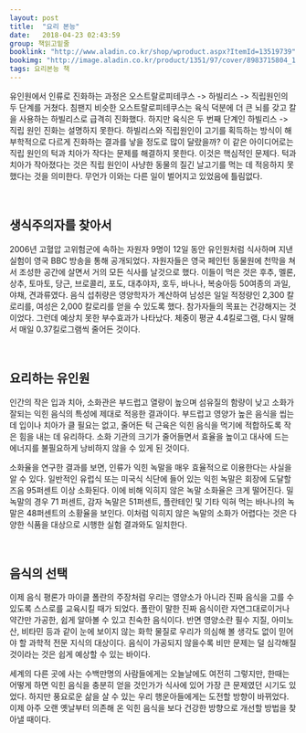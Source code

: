 ```yaml
---
layout: post
title:  "요리 본능"
date:   2018-04-23 02:43:59
group: 책읽고밑줄
booklink: "http://www.aladin.co.kr/shop/wproduct.aspx?ItemId=13519739"
bookimg: "http://image.aladin.co.kr/product/1351/97/cover/8983715804_1.jpg"
tags: 요리본능 책
---
```


유인원에서 인류로 진화하는 과정은 오스트랄로피테쿠스 -> 하빌리스 -> 직립원인의 두 단계를 거쳤다. 침팬지 비슷한 오스트랄로피테쿠스는 육식 덕분에 더 큰 뇌를 갖고 칼을 사용하는 하빌리스로 급격히 진화했다. 하지만 육식은 두 번째 단계인 하빌리스 -> 직립 원인 진화는 설명하지 못한다. 하빌리스와 직립원인이 고기를 획득하는 방식이 해부학적으로 다르게 진화하는 결과를 낳을 정도로 많이 달랐을까? 이 같은 아이디어로는 직립 원인의 턱과 치아가 작다는 문제를 해결하지 못한다. 이것은 핵심적인 문제다. 턱과 치아가 작아졌다는 것은 직립 원인이 사냥한 동물의 질긴 날고기를 먹는 데 적응하지 못했다는 것을 의미한다. 무언가 이와는 다른 일이 벌어지고 있었음에 틀림없다. 

<br/>

## 생식주의자를 찾아서

2006년 고혈압 고위험군에 속하는 자원자 9명이 12일 동안 유인원처럼 식사하며 지낸 실험이 영국 BBC 방송을 통해 공개되었다. 자원자들은 영국 페인턴 동물원에 천막을 쳐서 조성한 공간에 살면서 거의 모든 식사를 날것으로 했다. 이들이 먹은 것은 후추, 멜론, 상추, 토마토, 당근, 브로콜리, 포도, 대추야자, 호두,  바나나, 복숭아등 50여종의 과일, 야채, 견과류였다. 음식 섭취량은 영양학자가 계산하여 남성은 일일 적정량인 2,300 칼로리를, 여성은 2,000 칼로리를 얻을 수 있도록 했다. 참가자들의 목표는 건강해지는 것이었다. 그런데 예상치 못한 부수효과가 나타났다. 체중이 평균 4.4킬로그램, 다시 말해서 매일 0.37킬로그램씩 줄어든 것이다. 

<br/>

## 요리하는 유인원 

인간의 작은 입과 치아, 소화관은 부드럽고 열량이 높으며 섬유질의 함량이 낮고 소화가 잘되는 익힌 음식의 특성에 제대로 적응한 결과이다. 부드럽고 영양가 높은 음식을 씹는 데 입이나 치아가 클 필요는 없고, 줄어든 턱 근육은 익힌 음식을 먹기에 적합하도록 작은 힘을 내는 데 유리하다. 소화 기관의 크기가 줄어들면서 효율을 높이고 대사에 드는 에너지를 불필요하게 낭비하지 않을 수 있게 된 것이다.

소화율을 연구한 결과를 보면, 인류가 익힌 녹말을 매우 효율적으로 이용한다는 사실을 알 수 있다. 일반적인 유럽식 또는 미국식 식단에 들어 있는 익힌 녹말은 회장에 도달할 즈음 95퍼센트 이상 소화된다. 이에 비해 익히지 않은 녹말 소화율은 크게 떨어진다. 밀 녹말의 경우 71 퍼센트, 감자 녹말은 51퍼센트, 플란테인 및 기타 익혀 먹는 바나나의 녹말은 48퍼센트의 소황율을 보인다. 이처럼 익히지 않은 녹말의 소화가 어렵다는 것은 다양한 식품을 대상으로 시행한 실험 결과와도 일치한다. 

<br/>

## 음식의 선택

이제 음식 평론가 마이클 폴란의 주장처럼 우리는 영양소가 아니라 진짜 음식을 고를 수 있도록 스스로를 교육시킬 때가 되었다. 폴란이 말한 진짜 음식이란 자연그대로이거나 약간만 가공한, 쉽게 알아볼 수 있고 친숙한 음식이다. 반면 영양소란 필수 지질, 아미노산, 비타민 등과 같이 눈에 보이지 않는 화학 물질로 우리가 의심해 볼 생각도 없이 믿어야 할 과학적 전문 지식의 대상이다. 음식이 가공되지 않을수록 비만 문제는 덜 심각해질 것이라는 것은 쉽게 예상할 수 있는 바이다. 

세계의 다른 곳에 사는 수백만명의 사람들에게는 오늘날에도 여전히 그렇지만, 한때는 어떻게 하면 익힌 음식을 충분히 얻을 것인가가 식사에 있어 가장 큰 문제였던 시기도 있었다. 하지만 풍요로운 삶을 살 수 있는 우리 행운아들에게는 도전할 방향이 바뀌었다. 이제 아주 오랜 옛날부터 의존해 온 익힌 음식을 보다 건강한 방향으로 개선할 방법을 찾아낼 때이다. 

<br/>
